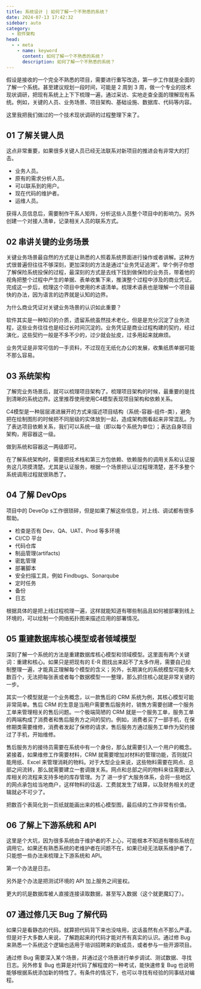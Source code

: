 ```yaml
---
title: 系统设计 | 如何了解一个不熟悉的系统？
date: 2024-07-13 17:42:32
sidebar: auto
category: 
  - 软件架构
head:
  - - meta
    - name: keyword
      content: 如何了解一个不熟悉的系统？
      description: 如何了解一个不熟悉的系统？
---
```


假设是接收的一个完全不熟悉的项目，需要进行重写改造，第一步工作就是全面的了解一个系统。甚至建议规划一段时间，可能是 2 周到 3 周，做一个专业的技术现状调研，把现有系统上上下下梳理一遍，通过采访、实地走查全面的理解现有系统。例如，关键的人员、业务场景、项目架构、基础设施、数据库、代码等内容。

这里我把我们做过的一个技术现状调研的过程整理下来了。

## 01 了解关键人员

这点非常重要，如果很多关键人员已经无法联系对新项目的推进会有非常大的打击。

- 业务人员。
- 原有的需求分析人员。
- 可以联系到的用户。
- 现在代码的维护者。
- 运维人员。

获得人员信息后，需要制作干系人矩阵，分析这些人员整个项目中的影响力。另外创建一个对接人清单，记录相关人员的联系方式。

## 02 串讲关键的业务场景

关键业务场景最自然的方式是让熟悉的人照着系统界面进行操作或者讲解。这种方式很普遍但往往不够深刻，更加深刻的方法是通过“业务凭证追溯”。举个例子你想了解保险系统投保的过程，最深刻的方式是去线下找到做保险的业务员，带着他的视角把整个过程中产生的单据、表单收集下来，推演整个过程中涉及的商业凭证。 完成这一步后，梳理这个项目中使用的术语清单。梳理术语表也是理解一个项目最快的办法，因为语言的边界就是认知的边界。

为什么商业凭证对关键业务场景的认识如此重要？

软件其实是一种知识的介质，遗留系统虽然技术老化，但是是充分沉淀了业务流程，这些业务往往也是经过长时间沉淀的。业务凭证是商业过程构建的契约，经过演化，这些契约一般是不多不少的，过少就会扯皮，过多用起来就麻烦。

业务凭证是非常可信的一手资料，不过现在无纸化办公的发展，收集纸质单据可能不那么容易。

## 03 系统架构 

了解完业务场景后，就可以梳理项目架构了。梳理项目架构的时候，最重要的是找到清晰的系统边界。这里推荐使用使用C4模型表现项目架构和依赖关系。

C4模型是一种层层递进展开的方式来描述项目结构（系统-容器-组件-类），避免把在绘制图形的时候把不同层级的实体放到一起，造成架构图看起来非常混乱。为了表达项目依赖关系，我们可以系统一级（即以每个系统为单位）；表达自身项目架构，用容器这一级。

做到系统和容器这一两级即可。

在了解系统架构时，需要把技术栈和第三方包依赖、依赖服务的调用关系和认证服务这几项摸清楚。尤其是认证服务，根据一个场景把认证过程理清楚，差不多整个系统调用过程就很熟悉了。

## 04 了解 DevOps

项目中的 DeveOp s工作很琐碎，但是如果了解这些信息，对上线、调试都有很多帮助。

- 检查是否有 Dev、QA、UAT、Prod 等多环境
- CI/CD 平台
- 代码仓库
- 制品管理(artifacts)
- 密匙管理
- 部署脚本
- 安全扫描工具，例如 Findbugs、Sonarqube
- 定时任务
- 备份
- 日志

根据具体的是把上线过程梳理一遍，这样就能知道有哪些制品且如何被部署到线上环境的，可以绘制一个网络拓扑图来描述应用的部署情况。

## 05 重建数据库核心模型或者领域模型

深刻了解一个系统的方法是重建数据库核心模型和领域模型。这里面有两个关键词：重建和核心。如果只是把现有的 E-R 图找出来起不了太多作用，需要自己绘制整理一遍，才能真正理解每个模型的含义；另外，长期演化的系统模型可能多大数百个，无法把每张表或者每个数据模型一一整理，那么抓住核心就是非常关键的一步。

其实一个模型就是一个业务概念，以一款售后的 CRM 系统为例，其核心模型可能非常简单。售后 CRM 的生意是当用户需要售后服务时，销售方需要创建一个服务工单来管理相关的售后问题。一个极端简陋的 CRM 就是一个服务工单，服务工单的两端构成了消费者和售后服务方之间的契约。例如，消费者买了一部手机，在保修期类需要维修，消费者发起了保修的请求，售后服务方通过服务工单作为契约接过了手机，开始维修。

售后服务方的接待员需要在系统中有一个身份，那么就需要引入一个用户的概念。紧接着，如果维修工作需要材料，CRM 就需要增加对材料的管理功能，否则就只能用纸、Excel 来管理消耗的物料。对于大型企业来说，这些物料需要在网点、总部之间流转，那么就需要建立一套调拨关系。网点和总部之间的物料来往需要出入库相关的流程来支持多地的库存管理。为了 进一步扩大服务体系，会将一些地区的网点承包给当地商户，这样物料的往返、工费就发生了结算，以及财务相关的逻辑就必不可少了。

把数百个表简化到一页纸就能画出来的核心模型图，最后续的工作非常有价值。

## 06 了解上下游系统和 API

这里是个大坑，因为很多系统由于维护者的不上心，可能根本不知道有哪些系统在调用它。如果还有熟悉系统的老维护者在问题不在，如果已经无法联系维护者了，只能想一些办法来梳理上下游系统和 API。

第一个办法是日志。

另外是个办法是把测试环境的 API 加上服务之间鉴权。

更大的坑是数据库被人直接连接读取数据，甚至写入数据（这个就更魔幻了）。



## 07 通过修几天 Bug 了解代码

如果只是看静态的代码，就算把代码背下来也没啥用，这话虽然有点不那么严谨。但是对于大多数人来说，了解跑起来的代码才能对齐有真实的认识。通过修 Bug 来熟悉一个系统这个逻辑也适用于培训招聘来的新成员，或者参与一些开源项目。

通过修 Bug 需要深入某个场景，并通过这个场景进行单步调试、测试数据、寻找日志。另外修复 Bug 也算是对代码了解程度的一种考试，能快速修复 Bug 也说明能够根据系统添加新的特性了。有条件的情况下，也可以寻找有经验的同事结对编程。